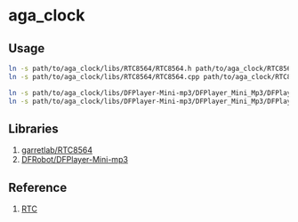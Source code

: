 # aga_clock

## Usage

```bash
ln -s path/to/aga_clock/libs/RTC8564/RTC8564.h path/to/aga_clock/RTC8564.h
ln -s path/to/aga_clock/libs/RTC8564/RTC8564.cpp path/to/aga_clock/RTC8564.cpp

ln -s path/to/aga_clock/libs/DFPlayer-Mini-mp3/DFPlayer_Mini_Mp3/DFPlayer_Mini_Mp3.h path/to/aga_clock/DFPlayer_Mini_Mp3.h
ln -s path/to/aga_clock/libs/DFPlayer-Mini-mp3/DFPlayer_Mini_Mp3/DFPlayer_Mini_Mp3.cpp path/to/aga_clock/DFPlayer_Mini_Mp3.cpp
```

## Libraries

1. [garretlab/RTC8564](https://github.com/garretlab/RTC8564)
2. [DFRobot/DFPlayer-Mini-mp3](https://github.com/DFRobot/DFPlayer-Mini-mp3)

## Reference

1. [RTC](https://garretlab.web.fc2.com/arduino/lab/realtime_clock/index.html)

